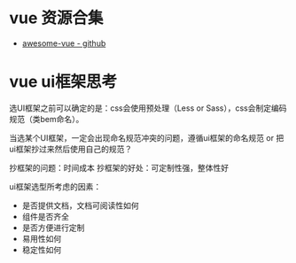 
# vue 资源合集

* [awesome-vue - github](https://github.com/vuejs/awesome-vue)

# vue ui框架思考

选UI框架之前可以确定的是：css会使用预处理（Less or Sass），css会制定编码规范（类bem命名）。

当选某个UI框架，一定会出现命名规范冲突的问题，遵循ui框架的命名规范 or 把ui框架抄过来然后使用自己的规范？

抄框架的问题：时间成本
抄框架的好处：可定制性强，整体性好

ui框架选型所考虑的因素：
* 是否提供文档，文档可阅读性如何
* 组件是否齐全
* 是否方便进行定制
* 易用性如何
* 稳定性如何
